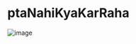 ﻿# ptaNahiKyaKarRaha
![image](https://github.com/user-attachments/assets/189862b6-a54d-475a-ae25-ab9996b38bbd)
